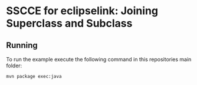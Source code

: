 # SSCCE for eclipselink: Joining Superclass and Subclass

## Running
To run the example execute the following command in this repositories main folder:
```bash
mvn package exec:java
```
